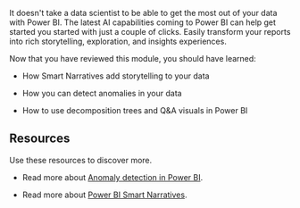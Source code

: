 It doesn't take a data scientist to be able to get the most out of your data with Power BI. The latest AI capabilities coming to Power BI can help get started you started with just a couple of clicks. Easily transform your reports into rich storytelling, exploration, and insights experiences.

Now that you have reviewed this module, you should have learned:

- How Smart Narratives add storytelling to your data

- How you can detect anomalies in your data

- How to use decomposition trees and Q&A visuals in Power BI

## Resources

Use these resources to discover more.

- Read more about [Anomaly detection in Power BI](https://powerbi.microsoft.com/blog/anomaly-detection-preview/).

- Read more about [Power BI Smart Narratives](https://powerbi.microsoft.com/blog/smart-narrative-preview/).

